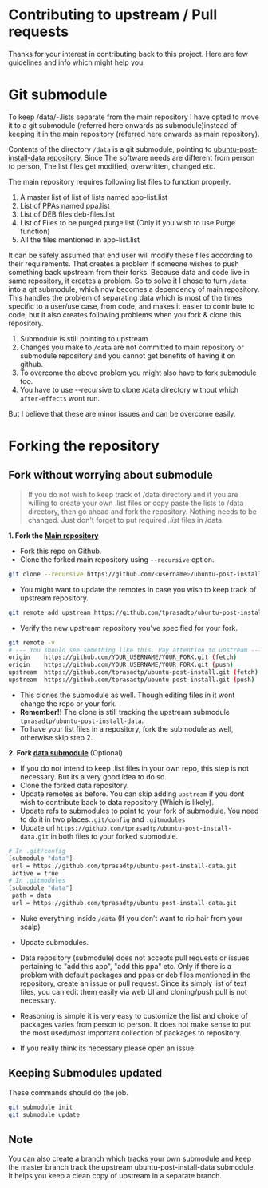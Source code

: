 # Contributing to upstream / Pull requests
Thanks for your interest in contributing back to this project. Here are few
guidelines and info which might help you.

# Git submodule
To keep /data/-.lists separate from the main repository I have opted to move it
to a git submodule (referred here onwards as submodule)instead of keeping it in the main repository (referred here
onwards as main repository).

Contents of the directory `/data` is  a git
submodule, pointing to
[ubuntu-post-install-data repository](https://github.com/tprasadtp/ubuntu-post-install-data).
Since The software needs are different from  person to person, The list files
get modified, overwritten, changed etc.

The main repository requires following list files to function properly.
1. A master list of list of lists named app-list.list
2. List of PPAs named ppa.list
3. List of DEB files deb-files.list
4. List of Files to be purged purge.list (Only if you wish to use Purge function)
5. All the files mentioned in app-list.list

It can be safely assumed that end user will modify these files according to their
requirements. That creates a problem if someone wishes to push something back
upstream from their forks. Because data and code live in same repository, it
creates a problem. So to solve it I chose to turn `/data` into a git submodule,
which now becomes a dependency of main repository. This handles the problem of
separating data which is most of the times specific to a user/use case, from code,
and makes it easier to contribute to code, but it also creates following problems
when you fork & clone this repository.

1. Submodule is still pointing to upstream
2. Changes you make to `/data` are not committed to main repository or submodule
repository and you cannot get benefits of having it on github.
3. To overcome the above problem you might also have to fork submodule too.
4. You have to use --recursive to clone /data directory without which
`after-effects` wont run.

But I believe that these are minor issues and can be overcome easily.

# Forking the repository

## Fork without worrying about submodule
> If you do not wish to keep track of /data directory and if you are willing to
create your own .list files or copy paste the lists to /data directory, then
go ahead and fork the repository. Nothing needs to be changed. Just don't forget
to put required _.list_ files in /data.

**1. Fork the [Main repository](https://github.com/tprasadtp/ubuntu-post-install)**
  - Fork this repo on Github.
  - Clone the forked main repository using `--recursive` option.
  ```sh
  git clone --recursive https://github.com/<username>/ubuntu-post-install
  ```
  - You might want to update the remotes in case you wish to keep track of
  upstream repository.
  ```sh
  git remote add upstream https://github.com/tprasadtp/ubuntu-post-install.git
  ```
  - Verify the new upstream repository you've specified for your fork.
  ```sh
  git remote -v
  # --- You should see something like this. Pay attention to upstream -----
  origin    https://github.com/YOUR_USERNAME/YOUR_FORK.git (fetch)
  origin    https://github.com/YOUR_USERNAME/YOUR_FORK.git (push)
  upstream  https://github.com/tprasadtp/ubuntu-post-install.git (fetch)
  upstream  https://github.com/tprasadtp/ubuntu-post-install.git (push)
  ```
  - This clones the submodule as well. Though editing files in it wont change the
  repo or your fork.
  - **Remember!!** The clone is still tracking the upstream submodule
  `tprasadtp/ubuntu-post-install-data`.
  - To have your list files in a repository, fork the submodule as well, otherwise
  skip step 2.

**2. Fork [data submodule](https://github.com/tprasadtp/ubuntu-post-install-data)** (Optional)
  - If you do not intend to keep .list files in your own repo, this step is not
  necessary. But its a very good idea to do so.
  - Clone the forked data repository.
  - Update remotes as before. You can skip adding `upstream` if you dont wish to
  contribute back to data repository (Which is likely).
  - Update refs to submodules to point to your fork of submodule. You need to do
   it in two places.`.git/config` and `.gitmodules`
   - Update url `https://github.com/tprasadtp/ubuntu-post-install-data.git` in
   both files to your forked submodule.
   ```sh
   # In .git/config
   [submodule "data"]
   	url = https://github.com/tprasadtp/ubuntu-post-install-data.git
   	active = true
   # In .gitmodules
   [submodule "data"]
   	path = data
   	url = https://github.com/tprasadtp/ubuntu-post-install-data.git
   ```
   - Nuke everything inside `/data` (If you don’t want to rip hair from your scalp)
   - Update submodules.


  - Data repository (submodule) does not accepts pull requests or issues pertaining to
  "add this app", "add this ppa" etc. Only if there is a problem with default
  packages and ppas or deb files mentioned in the repository, create an issue or
  pull request. Since its simply list of text files, you can edit them easily via
  web UI and cloning/push pull is not necessary.
  - Reasoning is simple it is very easy to customize the list and choice of
  packages varies from person to person. It does not make sense to put the most
  used/most important collection of packages to repository.
  - If you really think its necessary please open an issue.

## Keeping Submodules updated
These commands should do the job.
```sh
git submodule init
git submodule update
```

## Note
You can also create a branch which tracks your own submodule and keep the master branch track the upstream ubuntu-post-install-data submodule. It helps you keep a clean copy of upstream in a separate branch.
